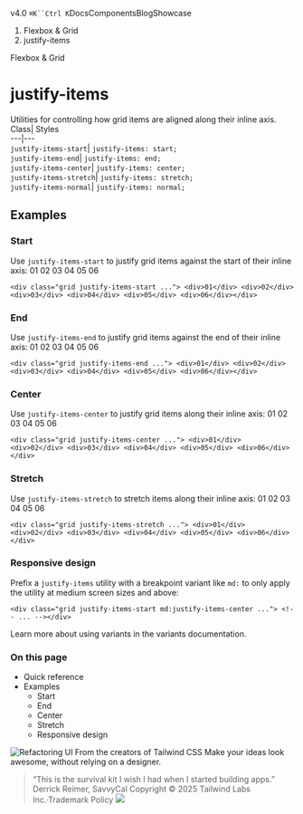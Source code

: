 v4.0
`⌘K``Ctrl K`DocsComponentsBlogShowcase
  1. Flexbox & Grid
  2. justify-items


Flexbox & Grid
# justify-items
Utilities for controlling how grid items are aligned along their inline axis.
Class| Styles  
---|---  
`justify-items-start`| `justify-items: start;`  
`justify-items-end`| `justify-items: end;`  
`justify-items-center`| `justify-items: center;`  
`justify-items-stretch`| `justify-items: stretch;`  
`justify-items-normal`| `justify-items: normal;`  
## Examples
### Start
Use `justify-items-start` to justify grid items against the start of their inline axis:
01
02
03
04
05
06
```
<div class="grid justify-items-start ..."> <div>01</div> <div>02</div> <div>03</div> <div>04</div> <div>05</div> <div>06</div></div>
```

### End
Use `justify-items-end` to justify grid items against the end of their inline axis:
01
02
03
04
05
06
```
<div class="grid justify-items-end ..."> <div>01</div> <div>02</div> <div>03</div> <div>04</div> <div>05</div> <div>06</div></div>
```

### Center
Use `justify-items-center` to justify grid items along their inline axis:
01
02
03
04
05
06
```
<div class="grid justify-items-center ..."> <div>01</div> <div>02</div> <div>03</div> <div>04</div> <div>05</div> <div>06</div></div>
```

### Stretch
Use `justify-items-stretch` to stretch items along their inline axis:
01
02
03
04
05
06
```
<div class="grid justify-items-stretch ..."> <div>01</div> <div>02</div> <div>03</div> <div>04</div> <div>05</div> <div>06</div></div>
```

### Responsive design
Prefix a `justify-items` utility with a breakpoint variant like `md:` to only apply the utility at medium screen sizes and above:
```
<div class="grid justify-items-start md:justify-items-center ..."> <!-- ... --></div>
```

Learn more about using variants in the variants documentation.
### On this page
  * Quick reference
  * Examples
    * Start
    * End
    * Center
    * Stretch
    * Responsive design


![Refactoring UI](https://tailwindcss.com/_next/image?url=%2F_next%2Fstatic%2Fmedia%2Fbook-promo.27d91093.png&w=256&q=75)
From the creators of Tailwind CSS
Make your ideas look awesome, without relying on a designer.
> “This is the survival kit I wish I had when I started building apps.”
> Derrick Reimer, SavvyCal
Copyright © 2025 Tailwind Labs Inc.·Trademark Policy
![](https://cdn.usefathom.com/?h=https%3A%2F%2Ftailwindcss.com&p=%2Fdocs%2Fjustify-items&r=&sid=PMFMDJGK&qs=%7B%7D&cid=51715732)
